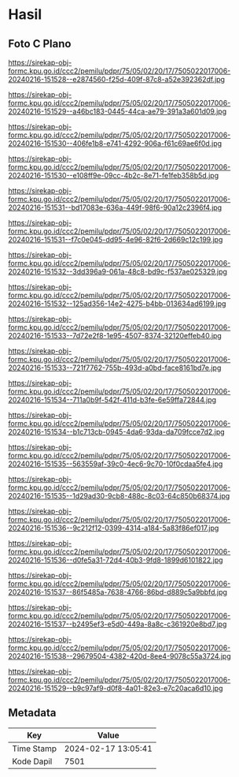 # Hasil

## Foto C Plano

https://sirekap-obj-formc.kpu.go.id/ccc2/pemilu/pdpr/75/05/02/20/17/7505022017006-20240216-151528--e2874560-f25d-409f-87c8-a52e392362df.jpg

https://sirekap-obj-formc.kpu.go.id/ccc2/pemilu/pdpr/75/05/02/20/17/7505022017006-20240216-151529--a46bc183-0445-44ca-ae79-391a3a601d09.jpg

https://sirekap-obj-formc.kpu.go.id/ccc2/pemilu/pdpr/75/05/02/20/17/7505022017006-20240216-151530--406fe1b8-e741-4292-906a-f61c69ae6f0d.jpg

https://sirekap-obj-formc.kpu.go.id/ccc2/pemilu/pdpr/75/05/02/20/17/7505022017006-20240216-151530--e108ff9e-09cc-4b2c-8e71-fe1feb358b5d.jpg

https://sirekap-obj-formc.kpu.go.id/ccc2/pemilu/pdpr/75/05/02/20/17/7505022017006-20240216-151531--bd17083e-636a-449f-98f6-90a12c2396f4.jpg

https://sirekap-obj-formc.kpu.go.id/ccc2/pemilu/pdpr/75/05/02/20/17/7505022017006-20240216-151531--f7c0e045-dd95-4e96-82f6-2d669c12c199.jpg

https://sirekap-obj-formc.kpu.go.id/ccc2/pemilu/pdpr/75/05/02/20/17/7505022017006-20240216-151532--3dd396a9-061a-48c8-bd9c-f537ae025329.jpg

https://sirekap-obj-formc.kpu.go.id/ccc2/pemilu/pdpr/75/05/02/20/17/7505022017006-20240216-151532--125ad356-14e2-4275-b4bb-013634ad6199.jpg

https://sirekap-obj-formc.kpu.go.id/ccc2/pemilu/pdpr/75/05/02/20/17/7505022017006-20240216-151533--7d72e2f8-1e95-4507-8374-32120effeb40.jpg

https://sirekap-obj-formc.kpu.go.id/ccc2/pemilu/pdpr/75/05/02/20/17/7505022017006-20240216-151533--721f7762-755b-493d-a0bd-face8161bd7e.jpg

https://sirekap-obj-formc.kpu.go.id/ccc2/pemilu/pdpr/75/05/02/20/17/7505022017006-20240216-151534--711a0b9f-542f-411d-b3fe-6e59ffa72844.jpg

https://sirekap-obj-formc.kpu.go.id/ccc2/pemilu/pdpr/75/05/02/20/17/7505022017006-20240216-151534--b1c713cb-0945-4da6-93da-da709fcce7d2.jpg

https://sirekap-obj-formc.kpu.go.id/ccc2/pemilu/pdpr/75/05/02/20/17/7505022017006-20240216-151535--563559af-39c0-4ec6-9c70-10f0cdaa5fe4.jpg

https://sirekap-obj-formc.kpu.go.id/ccc2/pemilu/pdpr/75/05/02/20/17/7505022017006-20240216-151535--1d29ad30-9cb8-488c-8c03-64c850b68374.jpg

https://sirekap-obj-formc.kpu.go.id/ccc2/pemilu/pdpr/75/05/02/20/17/7505022017006-20240216-151536--9c212f12-0399-4314-a184-5a83f86ef017.jpg

https://sirekap-obj-formc.kpu.go.id/ccc2/pemilu/pdpr/75/05/02/20/17/7505022017006-20240216-151536--d0fe5a31-72d4-40b3-9fd8-1899d6101822.jpg

https://sirekap-obj-formc.kpu.go.id/ccc2/pemilu/pdpr/75/05/02/20/17/7505022017006-20240216-151537--86f5485a-7638-4766-86bd-d889c5a9bbfd.jpg

https://sirekap-obj-formc.kpu.go.id/ccc2/pemilu/pdpr/75/05/02/20/17/7505022017006-20240216-151537--b2495ef3-e5d0-449a-8a8c-c361920e8bd7.jpg

https://sirekap-obj-formc.kpu.go.id/ccc2/pemilu/pdpr/75/05/02/20/17/7505022017006-20240216-151538--29679504-4382-420d-8ee4-9078c55a3724.jpg

https://sirekap-obj-formc.kpu.go.id/ccc2/pemilu/pdpr/75/05/02/20/17/7505022017006-20240216-151529--b9c97af9-d0f8-4a01-82e3-e7c20aca6d10.jpg


## Metadata

| Key        | Value               |
| ---------- | ------------------- |
| Time Stamp | 2024-02-17 13:05:41 |
| Kode Dapil | 7501                |




